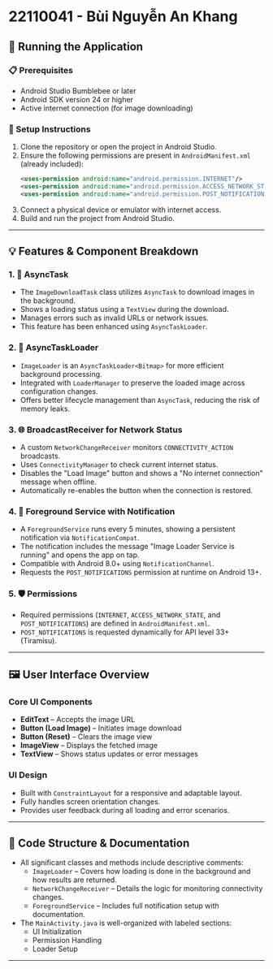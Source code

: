 # 22110041 - Bùi Nguyễn An Khang

## 🔧 Running the Application

### 📋 Prerequisites
- Android Studio Bumblebee or later  
- Android SDK version 24 or higher  
- Active internet connection (for image downloading)

### 🚀 Setup Instructions
1. Clone the repository or open the project in Android Studio.
2. Ensure the following permissions are present in `AndroidManifest.xml` (already included):
   ```xml
   <uses-permission android:name="android.permission.INTERNET"/>
   <uses-permission android:name="android.permission.ACCESS_NETWORK_STATE"/>
   <uses-permission android:name="android.permission.POST_NOTIFICATIONS"/>
   ```
3. Connect a physical device or emulator with internet access.
4. Build and run the project from Android Studio.

---

## 💡 Features & Component Breakdown

### 1. 🧵 AsyncTask
- The `ImageDownloadTask` class utilizes `AsyncTask` to download images in the background.
- Shows a loading status using a `TextView` during the download.
- Manages errors such as invalid URLs or network issues.
- This feature has been enhanced using `AsyncTaskLoader`.

### 2. 🔁 AsyncTaskLoader
- `ImageLoader` is an `AsyncTaskLoader<Bitmap>` for more efficient background processing.
- Integrated with `LoaderManager` to preserve the loaded image across configuration changes.
- Offers better lifecycle management than `AsyncTask`, reducing the risk of memory leaks.

### 3. 🌐 BroadcastReceiver for Network Status
- A custom `NetworkChangeReceiver` monitors `CONNECTIVITY_ACTION` broadcasts.
- Uses `ConnectivityManager` to check current internet status.
- Disables the "Load Image" button and shows a "No internet connection" message when offline.
- Automatically re-enables the button when the connection is restored.

### 4. 🚀 Foreground Service with Notification
- A `ForegroundService` runs every 5 minutes, showing a persistent notification via `NotificationCompat`.
- The notification includes the message "Image Loader Service is running" and opens the app on tap.
- Compatible with Android 8.0+ using `NotificationChannel`.
- Requests the `POST_NOTIFICATIONS` permission at runtime on Android 13+.

### 5. 🛡 Permissions
- Required permissions (`INTERNET`, `ACCESS_NETWORK_STATE`, and `POST_NOTIFICATIONS`) are defined in `AndroidManifest.xml`.
- `POST_NOTIFICATIONS` is requested dynamically for API level 33+ (Tiramisu).

---

## 🖼 User Interface Overview

### Core UI Components
- **EditText** – Accepts the image URL  
- **Button (Load Image)** – Initiates image download  
- **Button (Reset)** – Clears the image view  
- **ImageView** – Displays the fetched image  
- **TextView** – Shows status updates or error messages  

### UI Design
- Built with `ConstraintLayout` for a responsive and adaptable layout.
- Fully handles screen orientation changes.
- Provides user feedback during all loading and error scenarios.

---

## 💬 Code Structure & Documentation

- All significant classes and methods include descriptive comments:
  - `ImageLoader` – Covers how loading is done in the background and how results are returned.
  - `NetworkChangeReceiver` – Details the logic for monitoring connectivity changes.
  - `ForegroundService` – Includes full notification setup with documentation.
- The `MainActivity.java` is well-organized with labeled sections:
  - UI Initialization  
  - Permission Handling  
  - Loader Setup  

---


